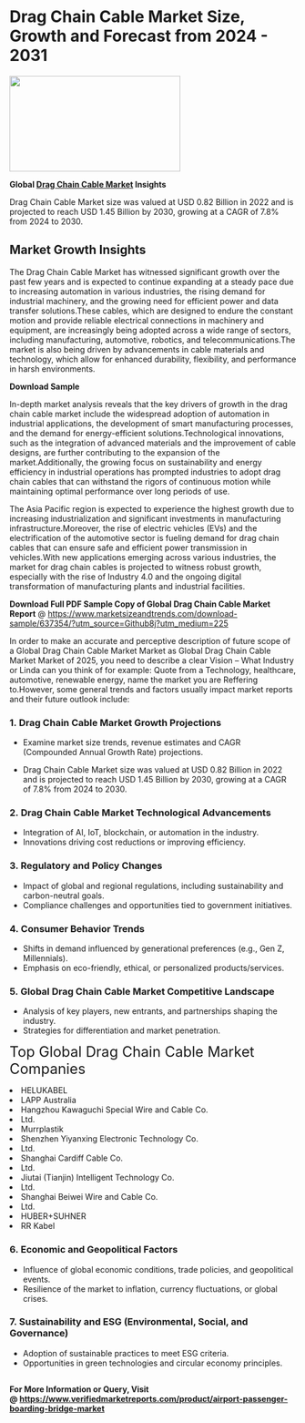 <H1>Drag Chain Cable Market Size, Growth and Forecast from 2024 - 2031</H1><img class="aligncenter size-medium wp-image-584254" src="https://thirdeyenews.in/wp-content/uploads/2024/09/Global-Market-Research-300x168.jpeg" alt="" width="300" height="168" /><p><strong>Global&nbsp;<a href="https://www.marketsizeandtrends.com/download-sample/637354/?utm_source=Github8j?utm_medium=225">Drag Chain Cable Market</a> Insights</strong></p><p>Drag Chain Cable Market size was valued at USD 0.82 Billion in 2022 and is projected to reach USD 1.45 Billion by 2030, growing at a CAGR of 7.8% from 2024 to 2030.</p><p><h2>Market Growth Insights</h2> <p>The Drag Chain Cable Market has witnessed significant growth over the past few years and is expected to continue expanding at a steady pace due to increasing automation in various industries, the rising demand for industrial machinery, and the growing need for efficient power and data transfer solutions.These cables, which are designed to endure the constant motion and provide reliable electrical connections in machinery and equipment, are increasingly being adopted across a wide range of sectors, including manufacturing, automotive, robotics, and telecommunications.The market is also being driven by advancements in cable materials and technology, which allow for enhanced durability, flexibility, and performance in harsh environments.</p> <p><strong>Download Sample</strong></p> <p>In-depth market analysis reveals that the key drivers of growth in the drag chain cable market include the widespread adoption of automation in industrial applications, the development of smart manufacturing processes, and the demand for energy-efficient solutions.Technological innovations, such as the integration of advanced materials and the improvement of cable designs, are further contributing to the expansion of the market.Additionally, the growing focus on sustainability and energy efficiency in industrial operations has prompted industries to adopt drag chain cables that can withstand the rigors of continuous motion while maintaining optimal performance over long periods of use.</p> <p>The Asia Pacific region is expected to experience the highest growth due to increasing industrialization and significant investments in manufacturing infrastructure.Moreover, the rise of electric vehicles (EVs) and the electrification of the automotive sector is fueling demand for drag chain cables that can ensure safe and efficient power transmission in vehicles.With new applications emerging across various industries, the market for drag chain cables is projected to witness robust growth, especially with the rise of Industry 4.0 and the ongoing digital transformation of manufacturing plants and industrial facilities.</p> <p><span class=""><strong>Download Full PDF Sample Copy of Global Drag Chain Cable Market Report</strong> @ <a href="https://www.marketsizeandtrends.com/download-sample/637354/?utm_source=Github8j?utm_medium=225" target="_blank">https://www.marketsizeandtrends.com/download-sample/637354/?utm_source=Github8j?utm_medium=225</a></span></p><p>In order to make an accurate and perceptive description of future scope of a Global&nbsp;Drag Chain Cable Market Market as Global&nbsp;Drag Chain Cable Market Market of 2025, you need to describe a clear Vision &ndash; What Industry or Linda can you think of for example: Quote from a Technology, healthcare, automotive, renewable energy, name the market you are Reffering to.However, some general trends and factors usually impact market reports and their future outlook include:</p><h3>1.&nbsp;<strong>Drag Chain Cable Market Growth Projections</strong></h3><ul><li>Examine market size trends, revenue estimates and CAGR (Compounded Annual Growth Rate) projections.</li><li><p>Drag Chain Cable Market size was valued at USD 0.82 Billion in 2022 and is projected to reach USD 1.45 Billion by 2030, growing at a CAGR of 7.8% from 2024 to 2030.</p></li></ul><h3>2.&nbsp;<strong>Drag Chain Cable Market Technological Advancements</strong></h3><ul><li>Integration of AI, IoT, blockchain, or automation in the industry.</li><li>Innovations driving cost reductions or improving efficiency.</li></ul><h3>3.&nbsp;<strong>Regulatory and Policy Changes</strong></h3><ul><li>Impact of global and regional regulations, including sustainability and carbon-neutral goals.</li><li>Compliance challenges and opportunities tied to government initiatives.</li></ul><h3>4.&nbsp;<strong>Consumer Behavior Trends</strong></h3><ul><li>Shifts in demand influenced by generational preferences (e.g., Gen Z, Millennials).</li><li>Emphasis on eco-friendly, ethical, or personalized products/services.</li></ul><h3>5.&nbsp;<strong>Global Drag Chain Cable Market Competitive Landscape</strong></h3><ul><li>Analysis of key players, new entrants, and partnerships shaping the industry.</li><li>Strategies for differentiation and market penetration.</li></ul><p data-pm-slice="1 1 []"><span style="color: inherit; font-family: inherit; font-size: 25px;">Top Global Drag Chain Cable Market Companies</span></p><div class="" data-test-id=""><p><li>HELUKABEL</li><li> LAPP Australia</li><li> Hangzhou Kawaguchi Special Wire and Cable Co.</li><li> Ltd.</li><li> Murrplastik</li><li> Shenzhen Yiyanxing Electronic Technology Co.</li><li> Ltd.</li><li> Shanghai Cardiff Cable Co.</li><li> Ltd.</li><li> Jiutai (Tianjin) Intelligent Technology Co.</li><li> Ltd.</li><li> Shanghai Beiwei Wire and Cable Co.</li><li> Ltd.</li><li> HUBER+SUHNER</li><li> RR Kabel</li></p></div><h3>6.&nbsp;<strong>Economic and Geopolitical Factors</strong></h3><ul><li>Influence of global economic conditions, trade policies, and geopolitical events.</li><li>Resilience of the market to inflation, currency fluctuations, or global crises.</li></ul><h3>7.&nbsp;<strong>Sustainability and ESG (Environmental, Social, and Governance)</strong></h3><ul><li>Adoption of sustainable practices to meet ESG criteria.</li><li>Opportunities in green technologies and circular economy principles.</li></ul><h2><strong style="font-size: 14px;">For More Information or Query, Visit @&nbsp;</strong><a style="background-color: #ffffff; font-size: 14px;" href="https://www.marketsizeandtrends.com/report/drag-chain-cable-market/" target="_blank">https://www.verifiedmarketreports.com/product/airport-passenger-boarding-bridge-market</a></h2>